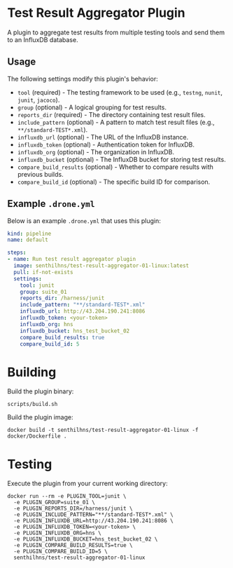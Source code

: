 # Test Result Aggregator Plugin

A plugin to aggregate test results from multiple testing tools and send them to an InfluxDB database.

## Usage

The following settings modify this plugin's behavior:

* `tool` (required) - The testing framework to be used (e.g., `testng`, `nunit`, `junit`, `jacoco`).
* `group` (optional) - A logical grouping for test results.
* `reports_dir` (required) - The directory containing test result files.
* `include_pattern` (optional) - A pattern to match test result files (e.g., `**/standard-TEST*.xml`).
* `influxdb_url` (optional) - The URL of the InfluxDB instance.
* `influxdb_token` (optional) - Authentication token for InfluxDB.
* `influxdb_org` (optional) - The organization in InfluxDB.
* `influxdb_bucket` (optional) - The InfluxDB bucket for storing test results.
* `compare_build_results` (optional) - Whether to compare results with previous builds.
* `compare_build_id` (optional) - The specific build ID for comparison.

## Example `.drone.yml`

Below is an example `.drone.yml` that uses this plugin:

```yaml
kind: pipeline
name: default

steps:
- name: Run test result aggregator plugin
  image: senthilhns/test-result-aggregator-01-linux:latest
  pull: if-not-exists
  settings:
    tool: junit
    group: suite_01
    reports_dir: /harness/junit
    include_pattern: "**/standard-TEST*.xml"
    influxdb_url: http://43.204.190.241:8086
    influxdb_token: <your-token>
    influxdb_org: hns
    influxdb_bucket: hns_test_bucket_02
    compare_build_results: true
    compare_build_id: 5
```

# Building

Build the plugin binary:

```text
scripts/build.sh
```

Build the plugin image:

```text
docker build -t senthilhns/test-result-aggregator-01-linux -f docker/Dockerfile .
```

# Testing

Execute the plugin from your current working directory:

```text
docker run --rm -e PLUGIN_TOOL=junit \
  -e PLUGIN_GROUP=suite_01 \
  -e PLUGIN_REPORTS_DIR=/harness/junit \
  -e PLUGIN_INCLUDE_PATTERN="**/standard-TEST*.xml" \
  -e PLUGIN_INFLUXDB_URL=http://43.204.190.241:8086 \
  -e PLUGIN_INFLUXDB_TOKEN=<your-token> \
  -e PLUGIN_INFLUXDB_ORG=hns \
  -e PLUGIN_INFLUXDB_BUCKET=hns_test_bucket_02 \
  -e PLUGIN_COMPARE_BUILD_RESULTS=true \
  -e PLUGIN_COMPARE_BUILD_ID=5 \
  senthilhns/test-result-aggregator-01-linux
```